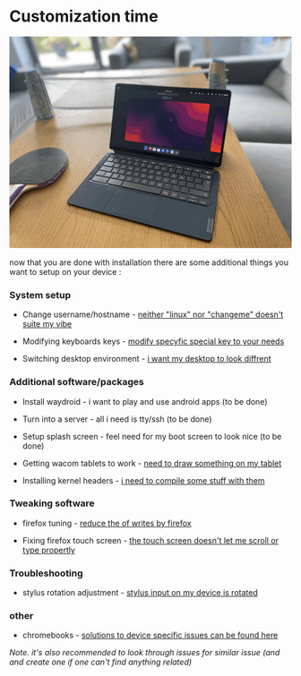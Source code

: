 # Customization time

![duet5gnome](./assets/customization.gif)

now that you are done with installation there are some additional things you want to setup on your device :

### System setup

- Change username/hostname - [neither "linux" nor "changeme" doesn't suite my vibe](./change-names.md)

- Modifying keyboards keys - [modify specyfic special key to your needs](./modifying-keyboard.md)

- Switching desktop environment - [i want my desktop to look diffrent](./switch-de.md)

### Additional software/packages

- Install waydroid - i want to play and use android apps (to be done)

- Turn into a server - all i need is tty/ssh (to be done)

- Setup splash screen - feel need for my boot screen to look nice (to be done)

- Getting wacom tablets to work - [need to draw something on my tablet](./wacom-tablet-setup.md)

- Installing kernel headers - [i need to compile some stuff with them](./installing-kernel-headers.md)

### Tweaking software

- firefox tuning - [reduce the of writes by firefox](./firefox-tuning.md)

- Fixing firefox touch screen - [the touch screen doesn't let me scroll or type propertly](./firefox.md)

### Troubleshooting

- stylus rotation adjustment - [stylus input on my device is rotated](./troubleshooting/stylus-rotation.md)

### other

- chromebooks - [solutions to device specific issues can be found here](../chromebooks/systems/readme.md)

_Note. it's also recommended to look through issues for similar issue (and and create one if one can't find anything related)_
